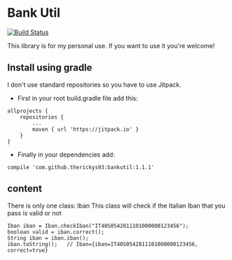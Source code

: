 # Bank Util

[![Build Status](https://travis-ci.org/therickys93/bankutil.svg?branch=master)](https://travis-ci.org/therickys93/bankutil)

This library is for my personal use. If you want to use it you're welcome!

## Install using gradle

I don't use standard repositories so you have to use Jitpack.

* First in your root build.gradle file add this:

```
allprojects {
	repositories {
		...
		maven { url 'https://jitpack.io' }
	}
}
```

* Finally in your dependencies add:

```
compile 'com.github.therickys93:bankutil:1.1.1'
```

## content

There is only one class: Iban
This class will check if the Italian Iban that you pass is valid or not

```
Iban iban = Iban.checkIban("IT40S0542811101000000123456");
boolean valid = iban.correct();
String iban = iban.iban();
iban.toString();   // Iban={iban=IT40S0542811101000000123456, correct=true}
```
